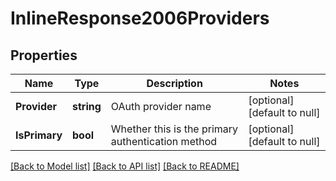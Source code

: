 # InlineResponse2006Providers

## Properties
Name | Type | Description | Notes
------------ | ------------- | ------------- | -------------
**Provider** | **string** | OAuth provider name | [optional] [default to null]
**IsPrimary** | **bool** | Whether this is the primary authentication method | [optional] [default to null]

[[Back to Model list]](../README.md#documentation-for-models) [[Back to API list]](../README.md#documentation-for-api-endpoints) [[Back to README]](../README.md)

